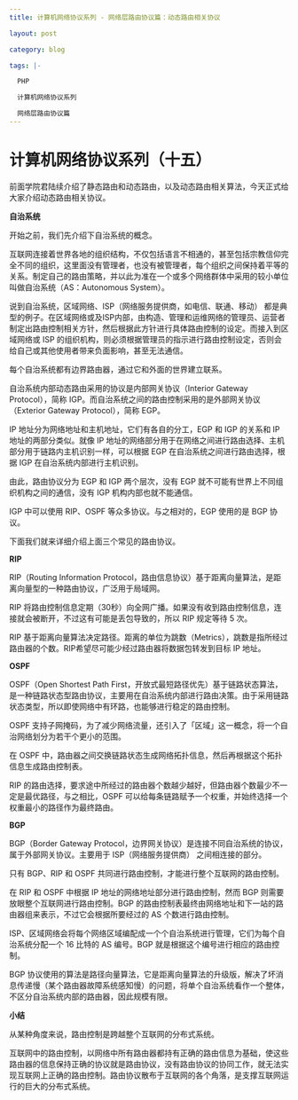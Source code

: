 ```yaml
---
title: 计算机网络协议系列 - 网络层路由协议篇：动态路由相关协议

layout: post

category: blog

tags: |-

  PHP

  计算机网络协议系列

  网络层路由协议篇
---
```




# 计算机网络协议系列（十五）



前面学院君陆续介绍了静态路由和动态路由，以及动态路由相关算法，今天正式给大家介绍动态路由相关协议。

**自治系统**

开始之前，我们先介绍下自治系统的概念。

互联网连接着世界各地的组织结构，不仅包括语言不相通的，甚至包括宗教信仰完全不同的组织，这里面没有管理者，也没有被管理者，每个组织之间保持着平等的关系。制定自己的路由策略，并以此为准在一个或多个网络群体中采用的较小单位叫做自治系统（AS：Autonomous System）。

说到自治系统，区域网络、ISP（网络服务提供商，如电信、联通、移动） 都是典型的例子。在区域网络或及ISP内部，由构造、管理和运维网络的管理员、运营者制定出路由控制相关方针，然后根据此方针进行具体路由控制的设定。而接入到区域网络或 ISP 的组织机构，则必须根据管理员的指示进行路由控制设定，否则会给自己或其他使用者带来负面影响，甚至无法通信。

每个自治系统都有边界路由器，通过它和外面的世界建立联系。

自治系统内部动态路由采用的协议是内部网关协议（Interior Gateway Protocol），简称 IGP。而自治系统之间的路由控制采用的是外部网关协议（Exterior Gateway Protocol），简称 EGP。

IP 地址分为网络地址和主机地址，它们有各自的分工，EGP 和 IGP 的关系和 IP 地址的两部分类似。就像 IP 地址的网络部分用于在网络之间进行路由选择、主机部分用于链路内主机识别一样，可以根据 EGP 在自治系统之间进行路由选择，根据 IGP 在自治系统内部进行主机识别。

由此，路由协议分为 EGP 和 IGP 两个层次，没有 EGP 就不可能有世界上不同组织机构之间的通信，没有 IGP 机构内部也就不能通信。

IGP 中可以使用 RIP、OSPF 等众多协议。与之相对的，EGP 使用的是 BGP 协议。

下面我们就来详细介绍上面三个常见的路由协议。

**RIP**

RIP（Routing Information Protocol，路由信息协议）基于距离向量算法，是距离向量型的一种路由协议，广泛用于局域网。

RIP 将路由控制信息定期（30秒）向全网广播。如果没有收到路由控制信息，连接就会被断开，不过这有可能是丢包导致的，所以 RIP 规定等待 5 次。

RIP 基于距离向量算法决定路径。距离的单位为跳数（Metrics），跳数是指所经过路由器的个数。RIP希望尽可能少经过路由器将数据包转发到目标 IP 地址。

**OSPF**

OSPF（Open Shortest Path First，开放式最短路径优先）基于链路状态算法，是一种链路状态型路由协议，主要用在自治系统内部进行路由决策。由于采用链路状态类型，所以即使网络中有环路，也能够进行稳定的路由控制。

OSPF 支持子网掩码，为了减少网络流量，还引入了「区域」这一概念，将一个自治网络划分为若干个更小的范围。

在 OSPF 中，路由器之间交换链路状态生成网络拓扑信息，然后再根据这个拓扑信息生成路由控制表。

RIP 的路由选择，要求途中所经过的路由器个数越少越好，但路由器个数最少不一定是最优路径，与之相比，OSPF 可以给每条链路赋予一个权重，并始终选择一个权重最小的路径作为最终路由。

**BGP**

BGP（Border Gateway Protocol，边界网关协议）是连接不同自治系统的协议，属于外部网关协议。主要用于 ISP（网络服务提供商） 之间相连接的部分。

只有 BGP、RIP 和 OSPF 共同进行路由控制，才能进行整个互联网的路由控制。

在 RIP 和 OSPF 中根据 IP 地址的网络地址部分进行路由控制，然而 BGP 则需要放眼整个互联网进行路由控制。BGP 的路由控制表最终由网络地址和下一站的路由器组来表示，不过它会根据所要经过的 AS 个数进行路由控制。

ISP、区域网络会将每个网络区域编配成一个个自治系统进行管理，它们为每个自治系统分配一个 16 比特的 AS 编号。BGP 就是根据这个编号进行相应的路由控制。

BGP 协议使用的算法是路径向量算法，它是距离向量算法的升级版，解决了坏消息传递慢（某个路由器故障系统感知慢）的问题，将单个自治系统看作一个整体，不区分自治系统内部的路由器，因此规模有限。

**小结**

从某种角度来说，路由控制是跨越整个互联网的分布式系统。

互联网中的路由控制，以网络中所有路由器都持有正确的路由信息为基础，使这些路由器的信息保持正确的协议就是路由协议，没有路由协议的协同工作，就无法实现互联网上正确的路由控制。路由协议散布于互联网的各个角落，是支撑互联网运行的巨大的分布式系统。